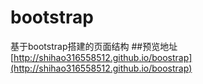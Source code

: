 # bootstrap
基于bootstrap搭建的页面结构
##预览地址 
[http://shihao316558512.github.io/boostrap](http://shihao316558512.github.io/boostrap)
